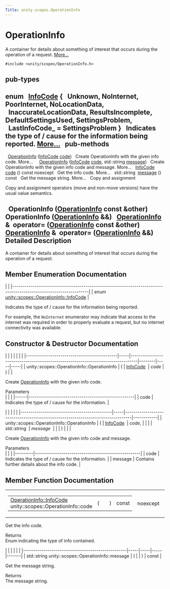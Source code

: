 ```yaml
---
Title: unity.scopes.OperationInfo
---
```

        
OperationInfo
=============

A container for details about something of interest that occurs during the operation of a request. [More...](#details)

`#include <unity/scopes/OperationInfo.h>`

pub-types
-----------------------------------------

enum  
<a href="#a57178085d8ea6d116347b8fa3fe8878d">InfoCode</a> {
  **Unknown**, **NoInternet**, **PoorInternet**, **NoLocationData**,
  **InaccurateLocationData**, **ResultsIncomplete**, **DefaultSettingsUsed**, **SettingsProblem**,
  **LastInfoCode\_** = SettingsProblem
}
 
Indicates the type of / cause for the information being reported. [More...](#a57178085d8ea6d116347b8fa3fe8878d)
 
pub-methods
------------------------------------------------------

 
<a href="#a38875517344af4ca90565cc523af918b">OperationInfo</a> (<a href="#a57178085d8ea6d116347b8fa3fe8878d">InfoCode</a> <a href="#a7e00ec86a3a0974df981146cea0202f9">code</a>)
 
Create OperationInfo with the given info code. More...
 
 
<a href="#a711cd4c4d7ca4a4ff884b81440fd3934">OperationInfo</a> (<a href="#a57178085d8ea6d116347b8fa3fe8878d">InfoCode</a> <a href="#a7e00ec86a3a0974df981146cea0202f9">code</a>, std::string <a href="#a2676a34824fc6c2481dbc30836d7ebf2">message</a>)
 
Create OperationInfo with the given info code and message. More...
 
<a href="#a57178085d8ea6d116347b8fa3fe8878d">InfoCode</a> 
<a href="#a7e00ec86a3a0974df981146cea0202f9">code</a> () const noexcept
 
Get the info code. More...
 
std::string 
<a href="#a2676a34824fc6c2481dbc30836d7ebf2">message</a> () const
 
Get the message string. More...
 
Copy and assignment

Copy and assignment operators (move and non-move versions) have the usual value semantics.

 
**OperationInfo** (<a href="index.html">OperationInfo</a> const &other)
 
 
**OperationInfo** (<a href="index.html">OperationInfo</a> &&)
 
<a href="index.html">OperationInfo</a> & 
**operator=** (<a href="index.html">OperationInfo</a> const &other)
 
<a href="index.html">OperationInfo</a> & 
**operator=** (<a href="index.html">OperationInfo</a> &&)
 
<span id="details"></span>
Detailed Description
--------------------

A container for details about something of interest that occurs during the operation of a request.

Member Enumeration Documentation
--------------------------------

<span id="a57178085d8ea6d116347b8fa3fe8878d" class="anchor"></span>
|                                                                                                                   |
|-------------------------------------------------------------------------------------------------------------------|
| enum <a href="#a57178085d8ea6d116347b8fa3fe8878d">unity::scopes::OperationInfo::InfoCode</a> |

Indicates the type of / cause for the information being reported.

For example, the `NoInternet` enumerator may indicate that access to the internet was required in order to properly evaluate a request, but no internet connectivity was available.

Constructor & Destructor Documentation
--------------------------------------

<span id="a38875517344af4ca90565cc523af918b" class="anchor"></span>
|                                             |     |                                                                                 |        |     |     |
|---------------------------------------------|-----|---------------------------------------------------------------------------------|--------|-----|-----|
| unity::scopes::OperationInfo::OperationInfo | (   | <a href="#a57178085d8ea6d116347b8fa3fe8878d">InfoCode</a>  | *code* | )   |     |

Create <a href="index.html" title="A container for details about something of interest that occurs during the operation of a request...">OperationInfo</a> with the given info code.

Parameters  
|      |                                                    |
|------|----------------------------------------------------|
| code | Indicates the type of / cause for the information. |

<span id="a711cd4c4d7ca4a4ff884b81440fd3934" class="anchor"></span>
|                                             |     |                                                                                 |            |
|---------------------------------------------|-----|---------------------------------------------------------------------------------|------------|
| unity::scopes::OperationInfo::OperationInfo | (   | <a href="#a57178085d8ea6d116347b8fa3fe8878d">InfoCode</a>  | *code*,    |
|                                             |     | std::string                                                                     | *message*  |
|                                             | )   |                                                                                 |            |

Create <a href="index.html" title="A container for details about something of interest that occurs during the operation of a request...">OperationInfo</a> with the given info code and message.

Parameters  
|         |                                                    |
|---------|----------------------------------------------------|
| code    | Indicates the type of / cause for the information. |
| message | Contains further details about the info code.      |

Member Function Documentation
-----------------------------

<span id="a7e00ec86a3a0974df981146cea0202f9" class="anchor"></span>
<table>
<colgroup>
<col width="50%" />
<col width="50%" />
</colgroup>
<tbody>
<tr class="odd">
<td><table>
<tbody>
<tr class="odd">
<td><a href="#a57178085d8ea6d116347b8fa3fe8878d">OperationInfo::InfoCode</a> unity::scopes::OperationInfo::code</td>
<td>(</td>
<td></td>
<td>)</td>
<td>const</td>
</tr>
</tbody>
</table></td>
<td><span class="mlabels"><span class="mlabel">noexcept</span></span></td>
</tr>
</tbody>
</table>

Get the info code.

Returns  
Enum indicating the type of info contained.

<span id="a2676a34824fc6c2481dbc30836d7ebf2" class="anchor"></span>
|                                                   |     |     |     |       |
|---------------------------------------------------|-----|-----|-----|-------|
| std::string unity::scopes::OperationInfo::message | (   |     | )   | const |

Get the message string.

Returns  
The message string.

